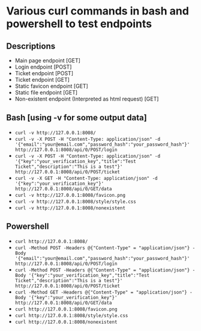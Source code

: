 # Various curl commands in bash and powershell to test endpoints  

## Descriptions

- Main page endpoint \[GET]  
- Login endpoint \[POST]  
- Ticket endpoint \[POST]  
- Ticket endpoint \[GET]  
- Static favicon endpoint \[GET]  
- Static file endpoint \[GET]  
- Non-existent endpoint (Interpreted as html request) \[GET]  

## Bash    \[using -v for some output data]  

- `curl -v http://127.0.0.1:8008/`  
- `curl -v -X POST -H "Content-Type: application/json" -d '{"email":"your@email.com","password_hash":"your_password_hash"}' http://127.0.0.1:8008/api/0/POST/login`  
- `curl -v -X POST -H "Content-Type: application/json" -d '{"key":"your_verification_key","title":"Test Ticket","description":"This is a test"}' http://127.0.0.1:8008/api/0/POST/ticket`  
- `curl -v -X GET -H "Content-Type: application/json" -d '{"key":"your_verification_key"}' http://127.0.0.1:8008/api/0/GET/data`  
- `curl -v http://127.0.0.1:8008/favicon.png`  
- `curl -v http://127.0.0.1:8008/style/style.css`  
- `curl -v http://127.0.0.1:8008/nonexistent`  

## Powershell  

- `curl http://127.0.0.1:8008/`  
- `curl -Method POST -Headers @{"Content-Type" = "application/json"} -Body '{"email":"your@email.com","password_hash":"your_password_hash"}' http://127.0.0.1:8008/api/0/POST/login`  
- `curl -Method POST -Headers @{"Content-Type" = "application/json"} -Body '{"key":"your_verification_key","title":"Test Ticket","description":"This is a test"}' http://127.0.0.1:8008/api/0/POST/ticket`  
- `curl -Method GET -Headers @{"Content-Type" = "application/json"} -Body '{"key":"your_verification_key"}' http://127.0.0.1:8008/api/0/GET/data`  
- `curl http://127.0.0.1:8008/favicon.png`  
- `curl http://127.0.0.1:8008/style/style.css`  
- `curl http://127.0.0.1:8008/nonexistent`  
